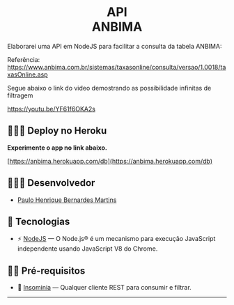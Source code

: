 <h1 align="center">
  API <br> ANBIMA
</h1>

Elaborarei uma API em NodeJS para facilitar a consulta da tabela ANBIMA:

Referência:
https://www.anbima.com.br/sistemas/taxasonline/consulta/versao/1.0018/taxasOnline.asp

Segue abaixo o link do video demostrando as possibilidade infinitas de filtragem

https://youtu.be/YF61f6OKA2s


## 👨🏼‍💻 Deploy no Heroku
**Experimente o app no link abaixo.**

[https://anbima.herokuapp.com/db](https://anbima.herokuapp.com/db)

## 👨🏼‍💻 Desenvolvedor

- [Paulo Henrique Bernardes Martins](http://phdeveloper.com.br/)

## 🚀 Tecnologias

- ⚡ [NodeJS](https://nodejs.org/en/) — O Node.js® é um mecanismo para execução JavaScript independente usando JavaScript V8 do Chrome.


## ✋🏻 Pré-requisitos

- 💾 [Insominia](https://insomnia.rest/) — Qualquer cliente REST para consumir e filtrar.

---

